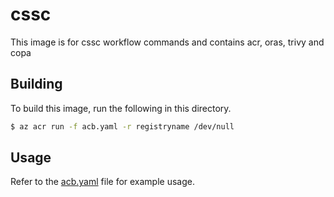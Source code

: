 # cssc

This image is for cssc workflow commands and contains acr, oras, trivy and copa

## Building

To build this image, run the following in this directory.

```sh
$ az acr run -f acb.yaml -r registryname /dev/null
```

## Usage

Refer to the [acb.yaml](./acb.yaml) file for example usage.